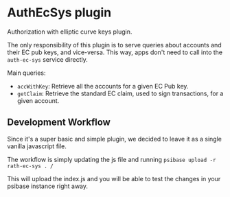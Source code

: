 # AuthEcSys plugin

Authorization with elliptic curve keys plugin.

The only responsibility of this plugin is to serve queries about accounts and their EC pub keys, and vice-versa. This way, apps don't need to call into the `auth-ec-sys` service directly.

Main queries:

- `accWithKey`: Retrieve all the accounts for a given EC Pub key.
- `getClaim`: Retrieve the standard EC claim, used to sign transactions, for a given account.

## Development Workflow

Since it's a super basic and simple plugin, we decided to leave it as a single vanilla javascript file.

The workflow is simply updating the js file and running `psibase upload -r rath-ec-sys . /`

This will upload the index.js and you will be able to test the changes in your psibase instance right away.
